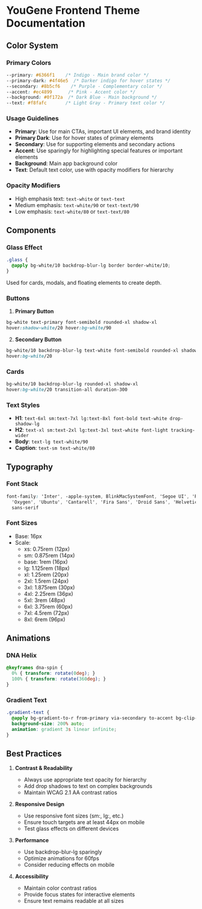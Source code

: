 # YouGene Frontend Theme Documentation

## Color System

### Primary Colors
```css
--primary: #6366f1    /* Indigo - Main brand color */
--primary-dark: #4f46e5  /* Darker indigo for hover states */
--secondary: #8b5cf6    /* Purple - Complementary color */
--accent: #ec4899      /* Pink - Accent color */
--background: #0f172a  /* Dark Blue - Main background */
--text: #f8fafc       /* Light Gray - Primary text color */
```

### Usage Guidelines
- **Primary**: Use for main CTAs, important UI elements, and brand identity
- **Primary Dark**: Use for hover states of primary elements
- **Secondary**: Use for supporting elements and secondary actions
- **Accent**: Use sparingly for highlighting special features or important elements
- **Background**: Main app background color
- **Text**: Default text color, use with opacity modifiers for hierarchy

### Opacity Modifiers
- High emphasis text: `text-white` or `text-text`
- Medium emphasis: `text-white/90` or `text-text/90`
- Low emphasis: `text-white/80` or `text-text/80`

## Components

### Glass Effect
```css
.glass {
  @apply bg-white/10 backdrop-blur-lg border border-white/10;
}
```
Used for cards, modals, and floating elements to create depth.

### Buttons
1. **Primary Button**
```css
bg-white text-primary font-semibold rounded-xl shadow-xl 
hover:shadow-white/20 hover:bg-white/90
```

2. **Secondary Button**
```css
bg-white/10 backdrop-blur-lg text-white font-semibold rounded-xl shadow-xl 
hover:bg-white/20
```

### Cards
```css
bg-white/10 backdrop-blur-lg rounded-xl shadow-xl 
hover:bg-white/20 transition-all duration-300
```

### Text Styles
- **H1**: `text-6xl sm:text-7xl lg:text-8xl font-bold text-white drop-shadow-lg`
- **H2**: `text-xl sm:text-2xl lg:text-3xl text-white font-light tracking-wider`
- **Body**: `text-lg text-white/90`
- **Caption**: `text-sm text-white/80`

## Typography

### Font Stack
```css
font-family: 'Inter', -apple-system, BlinkMacSystemFont, 'Segoe UI', 'Roboto',
  'Oxygen', 'Ubuntu', 'Cantarell', 'Fira Sans', 'Droid Sans', 'Helvetica Neue',
  sans-serif
```

### Font Sizes
- Base: 16px
- Scale:
  - xs: 0.75rem (12px)
  - sm: 0.875rem (14px)
  - base: 1rem (16px)
  - lg: 1.125rem (18px)
  - xl: 1.25rem (20px)
  - 2xl: 1.5rem (24px)
  - 3xl: 1.875rem (30px)
  - 4xl: 2.25rem (36px)
  - 5xl: 3rem (48px)
  - 6xl: 3.75rem (60px)
  - 7xl: 4.5rem (72px)
  - 8xl: 6rem (96px)

## Animations

### DNA Helix
```css
@keyframes dna-spin {
  0% { transform: rotate(0deg); }
  100% { transform: rotate(360deg); }
}
```

### Gradient Text
```css
.gradient-text {
  @apply bg-gradient-to-r from-primary via-secondary to-accent bg-clip-text;
  background-size: 200% auto;
  animation: gradient 3s linear infinite;
}
```

## Best Practices

1. **Contrast & Readability**
   - Always use appropriate text opacity for hierarchy
   - Add drop shadows to text on complex backgrounds
   - Maintain WCAG 2.1 AA contrast ratios

2. **Responsive Design**
   - Use responsive font sizes (sm:, lg:, etc.)
   - Ensure touch targets are at least 44px on mobile
   - Test glass effects on different devices

3. **Performance**
   - Use backdrop-blur-lg sparingly
   - Optimize animations for 60fps
   - Consider reducing effects on mobile

4. **Accessibility**
   - Maintain color contrast ratios
   - Provide focus states for interactive elements
   - Ensure text remains readable at all sizes 